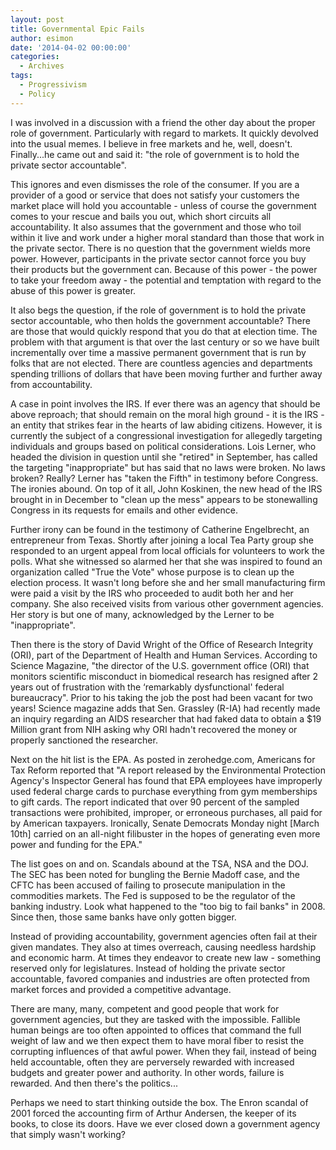 ```yaml
---
layout: post
title: Governmental Epic Fails
author: esimon
date: '2014-04-02 00:00:00'
categories:
  - Archives
tags:
  - Progressivism
  - Policy 
---
```

I was involved in a discussion with a friend the other day about the proper role of government. Particularly with regard to markets. It quickly devolved into the usual memes. I believe in free markets and he, well, doesn't. Finally...he came out and said it: "the role of government is to hold the private sector accountable". 

This ignores and even dismisses the role of the consumer. If you are a provider of a good or service that does not satisfy your customers the market place will hold you accountable - unless of course the government comes to your rescue and bails you out, which short circuits all accountability. It also assumes that the government and those who toil within it live and work under a higher moral standard than those that work in the private sector. There is no question that the government wields more power. However, participants in the private sector cannot force you buy their products but the government can. Because of this power - the power to take your freedom away - the potential and temptation with regard to the abuse of this power is greater. 

It also begs the question, if the role of government is to hold the private sector accountable, who then holds the government accountable? There are those that would quickly respond that you do that at election time. The problem with that argument is that over the last century or so we have built incrementally over time a massive permanent government that is run by folks that are not elected. There are countless agencies and departments spending trillions of dollars that have been moving further and further away from accountability. 

A case in point involves the IRS. If ever there was an agency that should be above reproach; that should remain on the moral high ground - it is the IRS - an entity that strikes fear in the hearts of law abiding citizens. However, it is currently the subject of a congressional investigation for allegedly targeting individuals and groups based on political considerations. Lois Lerner, who headed the division in question until she "retired" in September, has called the targeting "inappropriate" but has said that no laws were broken. No laws broken? Really? Lerner has "taken the Fifth" in testimony before Congress. The ironies abound. On top of it all, John Koskinen, the new head of the IRS brought in in December to "clean up the mess" appears to be stonewalling Congress in its requests for emails and other evidence. 

Further irony can be found in the testimony of Catherine Engelbrecht, an entrepreneur from Texas. Shortly after joining a local Tea Party group she responded to an urgent appeal from local officials for volunteers to work the polls. What she witnessed so alarmed her that she was inspired to found an organization called "True the Vote" whose purpose is to clean up the election process. It wasn't long before she and her small manufacturing firm were paid a visit by the IRS who proceeded to audit both her and her company. She also received visits from various other government agencies. Her story is but one of many, acknowledged by the Lerner to be "inappropriate". 

Then there is the story of David Wright of the Office of Research Integrity (ORI), part of the Department of Health and Human Services. According to Science Magazine, "the director of the U.S. government office (ORI) that monitors scientific misconduct in biomedical research has resigned after 2 years out of frustration with the ‘remarkably dysfunctional' federal bureaucracy". Prior to his taking the job the post had been vacant for two years! Science magazine adds that Sen. Grassley (R-IA) had recently made an inquiry regarding an AIDS researcher that had faked data to obtain a $19 Million grant from NIH asking why ORI hadn't recovered the money or properly sanctioned the researcher. 

Next on the hit list is the EPA. As posted in zerohedge.com, Americans for Tax Reform reported that "A report released by the Environmental Protection Agency's Inspector General has found that EPA employees have improperly used federal charge cards to purchase everything from gym memberships to gift cards. The report indicated that over 90 percent of the sampled transactions were prohibited, improper, or erroneous purchases, all paid for by American taxpayers. Ironically, Senate Democrats Monday night [March 10th] carried on an all-night filibuster in the hopes of generating even more power and funding for the EPA."

The list goes on and on. Scandals abound at the TSA, NSA and the DOJ. The SEC has been noted for bungling the Bernie Madoff case, and the CFTC has been accused of failing to prosecute manipulation in the commodities markets. The Fed is supposed to be the regulator of the banking industry. Look what happened to the "too big to fail banks" in 2008. Since then, those same banks have only gotten bigger. 

Instead of providing accountability, government agencies often fail at their given mandates. They also at times overreach, causing needless hardship and economic harm. At times they endeavor to create new law - something reserved only for legislatures. Instead of holding the private sector accountable, favored companies and industries are often protected from market forces and provided a competitive advantage. 

There are many, many, competent and good people that work for government agencies, but they are tasked with the impossible. Fallible human beings are too often appointed to offices that command the full weight of law and we then expect them to have moral fiber to resist the corrupting influences of that awful power. When they fail, instead of being held accountable, often they are perversely rewarded with increased budgets and greater power and authority. In other words, failure is rewarded. And then there's the politics...

Perhaps we need to start thinking outside the box. The Enron scandal of 2001 forced the accounting firm of Arthur Andersen, the keeper of its books, to close its doors. Have we ever closed down a government agency that simply wasn't working? 

